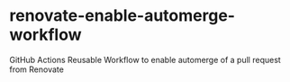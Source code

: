 # renovate-enable-automerge-workflow
GitHub Actions Reusable Workflow to enable automerge of a pull request from Renovate

